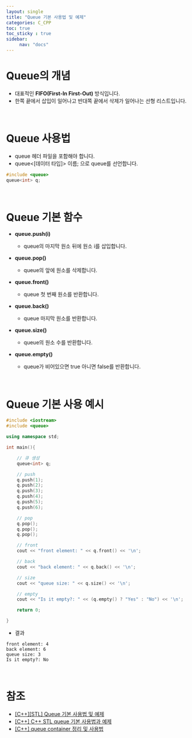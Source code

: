 ```yaml
---
layout: single
title: "Queue 기본 사용법 및 예제"
categories: C_CPP
toc: true
toc_sticky : true
sidebar:
     nav: "docs"
---
```


# Queue의 개념
- 대표적인 **FIFO(First-In First-Out)** 방식입니다.
- 한쪽 끝에서 삽입이 일어나고 반대쪽 끝에서 삭제가 일어나는 선형 리스트입니다.

<br>

# Queue 사용법
- queue 헤더 파일을 포함해야 합니다.
- queue<[데이터 타입]> 이름; 으로 queue를 선언합니다.
~~~c++
#include <queue>
queue<int> q;
~~~

<br>

# Queue 기본 함수
- **queue.push(i)**
    - queue의 마지막 원소 뒤에 원소 i를 삽입합니다.

- **queue.pop()**
    - queue의 앞에 원소를 삭제합니다.

- **queue.front()**
    - queue 첫 번째 원소를 반환합니다.

- **queue.back()**
    - queue 마지막 원소를 반환합니다.

- **queue.size()**
    - queue의 원소 수를 반환합니다.

- **queue.empty()**
    - queue가 비어있으면 true 아니면 false를 반환합니다.

<br>

# Queue 기본 사용 예시
~~~c++
#include <iostream>
#include <queue>

using namespace std;

int main(){

	// 큐 생성
	queue<int> q;

	// push
	q.push(1);
	q.push(2);
	q.push(3);
	q.push(4);
	q.push(5);
	q.push(6);

	// pop
	q.pop();
	q.pop();
	q.pop();

	// front
	cout << "front element: " << q.front() << '\n';

	// back
	cout << "back element: " << q.back() << '\n';

	// size
	cout << "queue size: " << q.size() << '\n';

	// empty
	cout << "Is it empty?: " << (q.empty() ? "Yes" : "No") << '\n';

	return 0;

}
~~~

- 결과

~~~
front element: 4
back element: 6
queue size: 3
Is it empty?: No
~~~

<br>

# 참조
- [[C++][STL] Queue 기본 사용법 및 예제](https://life-with-coding.tistory.com/408)
- [[C++] C++ STL queue 기본 사용법과 예제](https://twpower.github.io/76-how-to-use-queue-in-cpp)
- [[C++] queue container 정리 및 사용법](https://blockdmask.tistory.com/101)